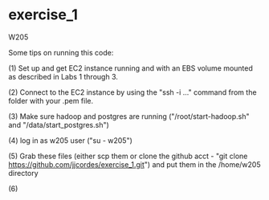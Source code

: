 # exercise_1
W205

Some tips on running this code:

  (1) Set up and get EC2 instance running and with an EBS volume mounted as described in Labs 1 through 3.
  
  (2) Connect to the EC2 instance by using the "ssh -i ..." command from the folder with your .pem file.
  
  (3) Make sure hadoop and postgres are running ("/root/start-hadoop.sh" and "/data/start_postgres.sh")
  
  (4) log in as w205 user ("su - w205")
  
  (5) Grab these files (either scp them or clone the github acct - "git clone https://github.com/jjcordes/exercise_1.git") and put them in the /home/w205 directory
  
  (6) 
  
  
